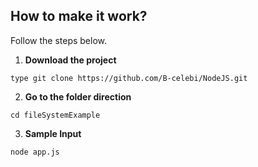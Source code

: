 ## How to make it work?

Follow the steps below.

1. **Download the project**

```
type git clone https://github.com/B-celebi/NodeJS.git
```

2. **Go to the folder direction**

```
cd fileSystemExample
```

3. **Sample Input**

```
node app.js
```
